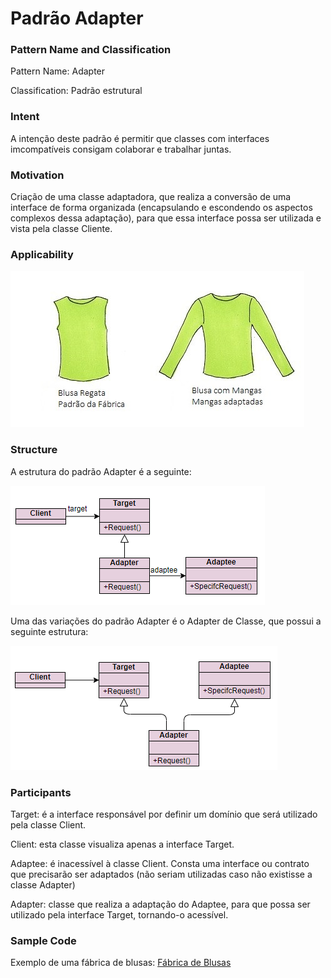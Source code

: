 # Padrão Adapter

### Pattern Name and Classification

Pattern Name: Adapter

Classification: Padrão estrutural

### Intent

A intenção deste padrão é permitir que classes com interfaces imcompatíveis consigam colaborar e trabalhar juntas.

### Motivation

Criação de uma classe adaptadora, que realiza a conversão de uma interface de forma organizada (encapsulando e escondendo os aspectos complexos dessa adaptação), para que essa interface possa ser utilizada e vista pela classe Cliente.

### Applicability

![imagem](https://github.com/10Daniele/Padroes_Projeto/blob/master/Adapter/imagem.jpg)

### Structure

A estrutura do padrão Adapter é a seguinte:

![imagem](https://github.com/10Daniele/Padroes_Projeto/blob/master/Adapter/Structure.png)

Uma das variações do padrão Adapter é o Adapter de Classe, que possui a seguinte estrutura:

![imagem](https://github.com/10Daniele/Padroes_Projeto/blob/master/Adapter/Structure_Classe.png)

### Participants

Target: é a interface responsável por definir um domínio que será utilizado pela classe Client.

Client: esta classe visualiza apenas a interface Target. 

Adaptee: é inacessível à classe Client. Consta uma interface ou contrato que precisarão ser adaptados (não seriam utilizadas caso não existisse a classe Adapter)

Adapter: classe que realiza a adaptação do Adaptee, para que possa ser utilizado pela interface Target, tornando-o acessível.

### Sample Code

Exemplo de uma fábrica de blusas: [Fábrica de Blusas](https://github.com/10Daniele/Padroes_Projeto/tree/master/Adapter/Exemplo_FabricaBlusas)
